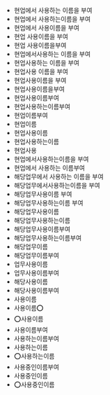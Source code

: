 - 현업에서 사용하는 이름을 부여
- 현업에서 사용하는이름을 부여
- 현업에서 사용이름을 부여
- 현업 사용이름을 부여
- 현업 사용이름을부여
- 현업에서사용하는 이름을 부여
- 현업사용하는 이름을 부여
- 현업사용 이름을 부여
- 현업사용이름을 부여
- 현업사용이름을부여
- 현업사용이름부여
- 현업사용하는이름부여
- 현업이름부여
- 현업이름
- 현업사용이름
- 현업사용하는이름
- 현업사용
- 현업에서사용하는이름을 부여
- 현업에서 사용하는 이름부여
- 해당업무에서 사용하는 이름을 부여
- 해당업무에서사용하는이름을 부여
- 해당업무사용이름 부여
- 해당업무사용하는이름 부여
- 해당업무사용이름
- 해당업무사용하는이름
- 해당업무사용이름부여
- 해당업무사용하는이름부여
- 해당업무이름
- 해당업무이름부여
- 업무사용이름
- 업무사용이름부여
- 해당사용이름
- 해당사용이름부여
- 사용이름
- 사용이름⭕
- ⭕사용이름
- 사용이름부여
- 사용하는이름부여
- 사용하는이름
- ⭕사용하는이름
- 사용중인이름부여
- 사용중인이름
- ⭕사용중인이름
